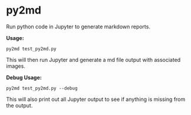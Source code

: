 # py2md

Run python code in Jupyter to generate markdown reports.

**Usage:**

```
py2md test_py2md.py
```

This will then run Jupyter and generate a md file output with associated images.

**Debug Usage:**

```
py2md test_py2md.py --debug
```

This will also print out all Jupyter output to see if anything is missing from the output.
